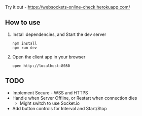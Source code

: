 Try it out - https://websockets-online-check.herokuapp.com/
## How to use

1. Install dependencies, and Start the dev server

   ```
   npm install
   npm run dev
   ```

2. Open the client app in your browser

   ```
   open http://localhost:8080
   ```


## TODO

- Implement Secure - WSS and HTTPS
- Handle when Server Offline, or Restart when connection dies
  - Might switch to use Socket.io
- Add button controls for Interval and Start/Stop
